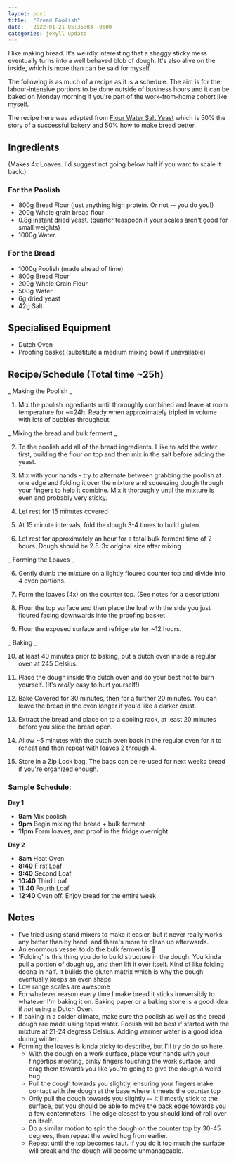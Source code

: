 ```yaml
---
layout: post
title:  "Bread Poolish"
date:   2022-01-21 05:35:03 -0600
categories: jekyll update
---
```


I like making bread.  It's weirdly interesting that a shaggy sticky mess
eventually turns into a well behaved blob of dough.  It's also alive
on the inside, which is more than can be said for myself.

The following is as much of a recipe as it is a schedule.  The aim is for
the labour-intensive portions to be done outside of business hours and
it can be baked on Monday morning if you're part of the work-from-home
cohort like myself.

The recipe here was adapted from [Flour Water Salt Yeast](https://www.dymocks.com.au/book/flour-water-salt-yeast-by-ken-forkish-and-alan-weiner-9781607742739) which
is 50% the story of a successful bakery and 50% how to make bread better.


## Ingredients

(Makes 4x Loaves.  I'd suggest not going below half if you want to scale it back.)

### For the Poolish

- 800g Bread Flour (just anything high protein.  Or not -- you do you!)
- 200g Whole grain bread flour
- 0.8g instant dried yeast.  (quarter teaspoon if your scales aren't good for small weights)
- 1000g Water.

### For the Bread

- 1000g Poolish (made ahead of time)
- 800g Bread Flour
- 200g Whole Grain Flour
- 500g Water
- 6g dried yeast
- 42g Salt


## Specialised Equipment
- Dutch Oven
- Proofing basket (substitute a medium mixing bowl if unavailable)


## Recipe/Schedule (Total time ~25h)

_ Making the Poolish _

1. Mix the poolish ingrediants until thoroughly combined and leave at room temperature
for ~=24h.  Ready when approximately tripled in volume with lots of bubbles throughout.

_ Mixing the bread and bulk ferment _

2. To the poolish add all of the bread ingredients.  I like to add the water first,
building the flour on top and then mix in the salt before adding the yeast.

3. Mix with your hands - try to alternate between grabbing the poolish at one edge and
folding it over the mixture and squeezing dough through your fingers to help it combine.  Mix it thoroughly until the mixture is even and probably very sticky.

4. Let rest for 15 minutes covered

5. At 15 minute intervals, fold the dough 3-4 times to build gluten.

6. Let rest for approximately an hour for a total bulk ferment time of 2 hours.  Dough
should be 2.5-3x original size after mixing

_ Forming the Loaves _

6. Gently dumb the mixture on a lightly floured counter top and divide into 4 even
portions.

7. Form the loaves (4x) on the counter top.  (See notes for a description)

8. Flour the top surface and then place the loaf with the side you just floured facing
downwards into the proofing basket

9. Flour the exposed surface and refrigerate for ~12 hours.

_ Baking _

10. at least 40 minutes prior to baking, put a dutch oven inside a regular oven
at 245 Celsius.

11. Place the dough inside the dutch oven and do your best not to burn yourself.  (It's _really_ easy to hurt yourself!)

12. Bake Covered for 30 minutes, then for a further 20 minutes.  You can leave the bread in the oven longer if you'd like a darker crust.

13. Extract the bread and place on to a cooling rack, at least 20 minutes before you slice
the bread open.

14. Allow ~5 minutes with the dutch oven back in the regular oven for it to reheat and
then repeat with loaves 2 through 4.

15. Store in a Zip Lock bag.  The bags can be re-used for next weeks bread if you're
organized enough.

### Sample Schedule:

**Day 1**
- **9am** Mix poolish
- **9pm** Begin mixing the bread + bulk ferment
- **11pm** Form loaves, and proof in the fridge overnight

**Day 2**
- **8am** Heat Oven
- **8:40** First Loaf
- **9:40** Second Loaf
- **10:40** Third Loaf
- **11:40** Fourth Loaf
- **12:40** Oven off.  Enjoy bread for the entire week


## Notes

- I've tried using stand mixers to make it easier, but it never really works
any better than by hand, and there's more to clean up afterwards.
- An enormous vessel to do the bulk ferment is 💯
- 'Folding' is this thing you do to build structure in the dough.  You kinda pull
a portion of dough up, and then lift it over itself.  Kind of like folding doona
in half.  It builds the gluten matrix which is why the dough eventually keeps an even shape
- Low range scales are awesome
- For whatever reason every time I make bread it sticks irreversibly to whatever
I'm baking it on.  Baking paper or a baking stone is a good idea if _not_ using a Dutch
Oven.
- If baking in a colder climate, make sure the poolish as well as the bread dough
are made using tepid water.  Poolish will be best if started with the mixture at 21-24 degress Celsius.  Adding warmer water is a good idea during winter.
- Forming the loaves is kinda tricky to describe, but I'll try do do so here.
  - With the dough on a work surface, place your hands with your fingertips meeting, pinky
  fingers touching the work surface, and drag them towards you like you're going to give the dough a weird hug.
  - Pull the dough towards you slightly, ensuring your fingers make contact with the dough
  at the base where it meets the counter top
  - Only pull the dough towards you slightly -- It'll mostly stick to the surface, but you should be able to move the back edge towards you a few centermeters.  The edge closest to you should kind of roll over on itself.
  - Do a similar motion to spin the dough on the counter top by 30-45 degrees, then repeat the weird hug from earlier.
  - Repeat until the top becomes taut.  If you do it too much the surface will break and the dough will become unmanageable.